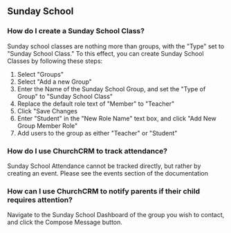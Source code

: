 ## Sunday School
### How do I create a Sunday School Class?
Sunday school classes are nothing more than groups, with the "Type" set to "Sunday School Class."  To this effect, you can create Sunday School Classes by following these steps:

1. Select "Groups"
2. Select "Add a new Group"
3. Enter the Name of the Sunday School Group, and set the "Type of Group" to "Sunday School Class"
4. Replace the default role text of "Member" to "Teacher"
5. Click "Save Changes
6. Enter "Student" in the "New Role Name" text box, and click "Add New Group Member Role"
7. Add users to the group as either "Teacher" or "Student"

### How do I use ChurchCRM to track attendance?
Sunday School Attendance cannot be tracked directly, but rather by creating an event.  Please see the events section of the documentation 
### How can I use ChurchCRM to notify parents if their child requires attention?
Navigate to the Sunday School Dashboard of the group you wish to contact, and click the Compose Message button.
